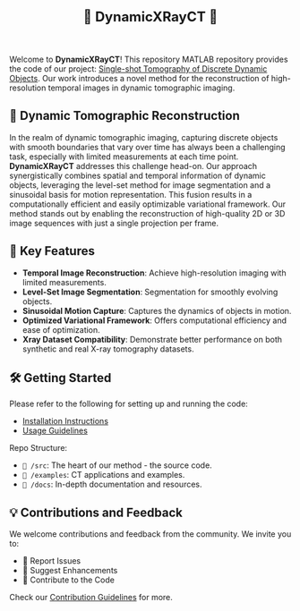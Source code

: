 
<div align="center">

# <span style="font-size:24px; font-weight:bold;"> 🌟 DynamicXRayCT 🌟 </span> <br><br>

</div>


Welcome to **DynamicXRayCT**! This repository MATLAB repository provides the code of our project: [Single-shot Tomography of Discrete Dynamic Objects](https://arxiv.org/abs/2311.05269). Our work introduces a novel method for the reconstruction of high-resolution temporal images in dynamic tomographic imaging.

## 🚀 Dynamic Tomographic Reconstruction

In the realm of dynamic tomographic imaging, capturing discrete objects with smooth boundaries that vary over time has always been a challenging task, especially with limited measurements at each time point. **DynamicXRayCT** addresses this challenge head-on. Our approach synergistically combines spatial and temporal information of dynamic objects, leveraging the level-set method for image segmentation and a sinusoidal basis for motion representation. This fusion results in a computationally efficient and easily optimizable variational framework. Our method stands out by enabling the reconstruction of high-quality 2D or 3D image sequences with just a single projection per frame.
## 🌈 Key Features

- **Temporal Image Reconstruction**: Achieve high-resolution imaging with limited measurements.
- **Level-Set Image Segmentation**: Segmentation for smoothly evolving objects.
- **Sinusoidal Motion Capture**: Captures the dynamics of objects in motion.
- **Optimized Variational Framework**: Offers computational efficiency and ease of optimization.
- **Xray Dataset Compatibility**: Demonstrate better performance on both synthetic and real X-ray tomography datasets.

## 🛠 Getting Started

Please refer to the following for setting up and running the code:

- [Installation Instructions](#installation-instructions)
- [Usage Guidelines](#usage-guidelines)

Repo Structure:

- `📁 /src`: The heart of our method - the source code.
- `📁 /examples`: CT applications and examples.
- `📁 /docs`: In-depth documentation and resources.

## 💡 Contributions and Feedback

We welcome contributions and feedback from the community. We invite you to:

- 🐛 Report Issues
- 🌟 Suggest Enhancements
- 🤝 Contribute to the Code

Check our [Contribution Guidelines](#contribution-guidelines) for more.
